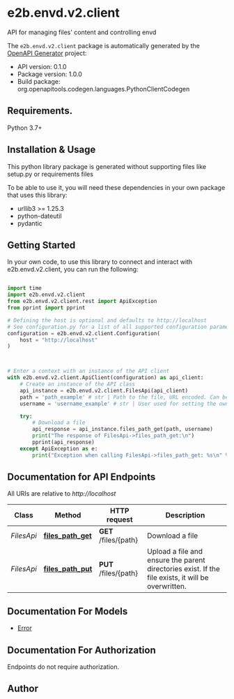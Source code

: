 # e2b.envd.v2.client
API for managing files' content and controlling envd

The `e2b.envd.v2.client` package is automatically generated by the [OpenAPI Generator](https://openapi-generator.tech) project:

- API version: 0.1.0
- Package version: 1.0.0
- Build package: org.openapitools.codegen.languages.PythonClientCodegen

## Requirements.

Python 3.7+

## Installation & Usage

This python library package is generated without supporting files like setup.py or requirements files

To be able to use it, you will need these dependencies in your own package that uses this library:

* urllib3 >= 1.25.3
* python-dateutil
* pydantic

## Getting Started

In your own code, to use this library to connect and interact with e2b.envd.v2.client,
you can run the following:

```python

import time
import e2b.envd.v2.client
from e2b.envd.v2.client.rest import ApiException
from pprint import pprint

# Defining the host is optional and defaults to http://localhost
# See configuration.py for a list of all supported configuration parameters.
configuration = e2b.envd.v2.client.Configuration(
    host = "http://localhost"
)



# Enter a context with an instance of the API client
with e2b.envd.v2.client.ApiClient(configuration) as api_client:
    # Create an instance of the API class
    api_instance = e2b.envd.v2.client.FilesApi(api_client)
    path = 'path_example' # str | Path to the file, URL encoded. Can be relative to user's home directory.
    username = 'username_example' # str | User used for setting the owner, or resolving relative paths.

    try:
        # Download a file
        api_response = api_instance.files_path_get(path, username)
        print("The response of FilesApi->files_path_get:\n")
        pprint(api_response)
    except ApiException as e:
        print("Exception when calling FilesApi->files_path_get: %s\n" % e)

```

## Documentation for API Endpoints

All URIs are relative to *http://localhost*

Class | Method | HTTP request | Description
------------ | ------------- | ------------- | -------------
*FilesApi* | [**files_path_get**](e2b/envd/v2/client/docs/FilesApi.md#files_path_get) | **GET** /files/{path} | Download a file
*FilesApi* | [**files_path_put**](e2b/envd/v2/client/docs/FilesApi.md#files_path_put) | **PUT** /files/{path} | Upload a file and ensure the parent directories exist. If the file exists, it will be overwritten.


## Documentation For Models

 - [Error](e2b/envd/v2/client/docs/Error.md)


<a id="documentation-for-authorization"></a>
## Documentation For Authorization

Endpoints do not require authorization.


## Author




